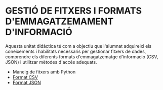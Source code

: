 
# GESTIÓ DE FITXERS I FORMATS D'EMMAGATZEMAMENT D'INFORMACIÓ

Aquesta unitat didàctica té com a objectiu que l'alumnat adquireixi els coneixements i habilitats necessaris per gestionar fitxers de dades, comprendre els diferents formats d'emmagatzematge d'informació (CSV, JSON) i utilitzar mètodes d'accés adequats.

- Maneig de fitxers amb Python
- [Format CSV](CSV/README.md)
- [Format JSON](JSON/README.md)
